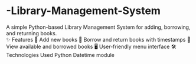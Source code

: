 # -Library-Management-System
A simple Python-based Library Management System for adding, borrowing, and returning books.  
✨ Features 
📖 Add new books 
🔄 Borrow and return books with timestamps 
📜 View available and borrowed books 
🖥 User-friendly menu interface 
🛠 Technologies Used 
Python 
Datetime module
